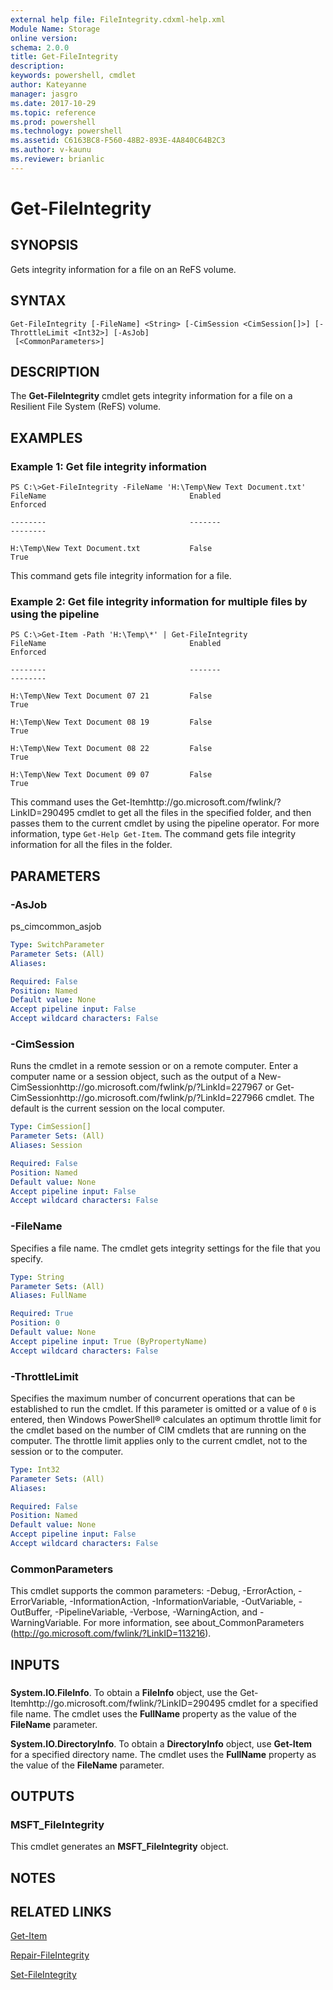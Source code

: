 ```yaml
---
external help file: FileIntegrity.cdxml-help.xml
Module Name: Storage
online version: 
schema: 2.0.0
title: Get-FileIntegrity
description: 
keywords: powershell, cmdlet
author: Kateyanne
manager: jasgro
ms.date: 2017-10-29
ms.topic: reference
ms.prod: powershell
ms.technology: powershell
ms.assetid: C6163BC8-F560-48B2-893E-4A840C64B2C3
ms.author: v-kaunu
ms.reviewer: brianlic
---
```


# Get-FileIntegrity

## SYNOPSIS
Gets integrity information for a file on an ReFS volume.

## SYNTAX

```
Get-FileIntegrity [-FileName] <String> [-CimSession <CimSession[]>] [-ThrottleLimit <Int32>] [-AsJob]
 [<CommonParameters>]
```

## DESCRIPTION
The **Get-FileIntegrity** cmdlet gets integrity information for a file on a Resilient File System (ReFS) volume.

## EXAMPLES

### Example 1: Get file integrity information
```
PS C:\>Get-FileIntegrity -FileName 'H:\Temp\New Text Document.txt'
FileName                                Enabled                              Enforced

--------                                -------                              --------

H:\Temp\New Text Document.txt           False                                True
```

This command gets file integrity information for a file.

### Example 2: Get file integrity information for multiple files by using the pipeline
```
PS C:\>Get-Item -Path 'H:\Temp\*' | Get-FileIntegrity 
FileName                                Enabled                              Enforced

--------                                -------                              --------

H:\Temp\New Text Document 07 21         False                                True

H:\Temp\New Text Document 08 19         False                                True

H:\Temp\New Text Document 08 22         False                                True

H:\Temp\New Text Document 09 07         False                                True
```

This command uses the Get-Itemhttp://go.microsoft.com/fwlink/?LinkID=290495 cmdlet to get all the files in the specified folder, and then passes them to the current cmdlet by using the pipeline operator.
For more information, type `Get-Help Get-Item`.
The command gets file integrity information for all the files in the folder.

## PARAMETERS

### -AsJob
ps_cimcommon_asjob

```yaml
Type: SwitchParameter
Parameter Sets: (All)
Aliases: 

Required: False
Position: Named
Default value: None
Accept pipeline input: False
Accept wildcard characters: False
```

### -CimSession
Runs the cmdlet in a remote session or on a remote computer.
Enter a computer name or a session object, such as the output of a New-CimSessionhttp://go.microsoft.com/fwlink/p/?LinkId=227967 or Get-CimSessionhttp://go.microsoft.com/fwlink/p/?LinkId=227966 cmdlet.
The default is the current session on the local computer.

```yaml
Type: CimSession[]
Parameter Sets: (All)
Aliases: Session

Required: False
Position: Named
Default value: None
Accept pipeline input: False
Accept wildcard characters: False
```

### -FileName
Specifies a file name.
The cmdlet gets integrity settings for the file that you specify.

```yaml
Type: String
Parameter Sets: (All)
Aliases: FullName

Required: True
Position: 0
Default value: None
Accept pipeline input: True (ByPropertyName)
Accept wildcard characters: False
```

### -ThrottleLimit
Specifies the maximum number of concurrent operations that can be established to run the cmdlet.
If this parameter is omitted or a value of `0` is entered, then Windows PowerShell® calculates an optimum throttle limit for the cmdlet based on the number of CIM cmdlets that are running on the computer.
The throttle limit applies only to the current cmdlet, not to the session or to the computer.

```yaml
Type: Int32
Parameter Sets: (All)
Aliases: 

Required: False
Position: Named
Default value: None
Accept pipeline input: False
Accept wildcard characters: False
```

### CommonParameters
This cmdlet supports the common parameters: -Debug, -ErrorAction, -ErrorVariable, -InformationAction, -InformationVariable, -OutVariable, -OutBuffer, -PipelineVariable, -Verbose, -WarningAction, and -WarningVariable. For more information, see about_CommonParameters (http://go.microsoft.com/fwlink/?LinkID=113216).

## INPUTS

###  
**System.IO.FileInfo**.
To obtain a **FileInfo** object, use the Get-Itemhttp://go.microsoft.com/fwlink/?LinkID=290495 cmdlet for a specified file name.
The cmdlet uses the **FullName** property as the value of the **FileName** parameter.

**System.IO.DirectoryInfo**.
To obtain a **DirectoryInfo** object, use **Get-Item** for a specified directory name.
The cmdlet uses the **FullName** property as the value of the **FileName** parameter.

## OUTPUTS

### MSFT_FileIntegrity
This cmdlet generates an **MSFT_FileIntegrity** object.

## NOTES

## RELATED LINKS

[Get-Item](http://go.microsoft.com/fwlink/?LinkID=290495)

[Repair-FileIntegrity](./Repair-FileIntegrity.md)

[Set-FileIntegrity](./Set-FileIntegrity.md)

